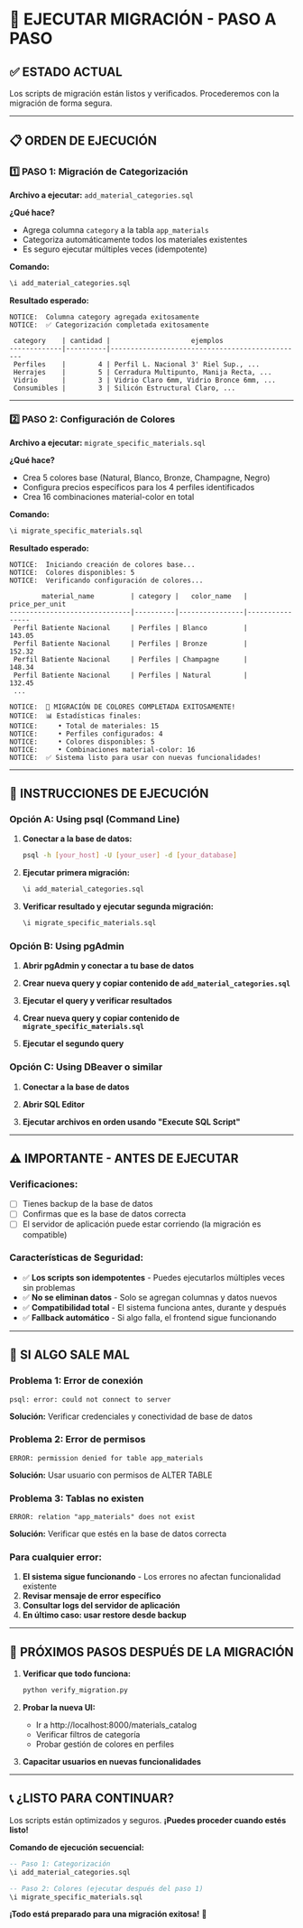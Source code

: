 # 🚀 EJECUTAR MIGRACIÓN - PASO A PASO

## ✅ **ESTADO ACTUAL**
Los scripts de migración están listos y verificados. Procederemos con la migración de forma segura.

---

## 📋 **ORDEN DE EJECUCIÓN**

### **1️⃣ PASO 1: Migración de Categorización**

**Archivo a ejecutar:** `add_material_categories.sql`

**¿Qué hace?**
- Agrega columna `category` a la tabla `app_materials`
- Categoriza automáticamente todos los materiales existentes
- Es seguro ejecutar múltiples veces (idempotente)

**Comando:**
```sql
\i add_material_categories.sql
```

**Resultado esperado:**
```
NOTICE:  Columna category agregada exitosamente
NOTICE:  ✅ Categorización completada exitosamente

 category    | cantidad |                    ejemplos                    
-------------|----------|------------------------------------------------
 Perfiles    |        4 | Perfil L. Nacional 3' Riel Sup., ...
 Herrajes    |        5 | Cerradura Multipunto, Manija Recta, ...
 Vidrio      |        3 | Vidrio Claro 6mm, Vidrio Bronce 6mm, ...
 Consumibles |        3 | Silicón Estructural Claro, ...
```

---

### **2️⃣ PASO 2: Configuración de Colores**

**Archivo a ejecutar:** `migrate_specific_materials.sql`

**¿Qué hace?**
- Crea 5 colores base (Natural, Blanco, Bronze, Champagne, Negro)
- Configura precios específicos para los 4 perfiles identificados
- Crea 16 combinaciones material-color en total

**Comando:**
```sql
\i migrate_specific_materials.sql
```

**Resultado esperado:**
```
NOTICE:  Iniciando creación de colores base...
NOTICE:  Colores disponibles: 5
NOTICE:  Verificando configuración de colores...

        material_name         | category |   color_name   | price_per_unit 
------------------------------|----------|----------------|----------------
 Perfil Batiente Nacional     | Perfiles | Blanco         |         143.05
 Perfil Batiente Nacional     | Perfiles | Bronze         |         152.32
 Perfil Batiente Nacional     | Perfiles | Champagne      |         148.34
 Perfil Batiente Nacional     | Perfiles | Natural        |         132.45
 ...

NOTICE:  🎉 MIGRACIÓN DE COLORES COMPLETADA EXITOSAMENTE!
NOTICE:  📊 Estadísticas finales:
NOTICE:     • Total de materiales: 15
NOTICE:     • Perfiles configurados: 4
NOTICE:     • Colores disponibles: 5
NOTICE:     • Combinaciones material-color: 16
NOTICE:  ✅ Sistema listo para usar con nuevas funcionalidades!
```

---

## 🔧 **INSTRUCCIONES DE EJECUCIÓN**

### **Opción A: Using psql (Command Line)**

1. **Conectar a la base de datos:**
   ```bash
   psql -h [your_host] -U [your_user] -d [your_database]
   ```

2. **Ejecutar primera migración:**
   ```sql
   \i add_material_categories.sql
   ```

3. **Verificar resultado y ejecutar segunda migración:**
   ```sql
   \i migrate_specific_materials.sql
   ```

### **Opción B: Using pgAdmin**

1. **Abrir pgAdmin y conectar a tu base de datos**

2. **Crear nueva query y copiar contenido de `add_material_categories.sql`**

3. **Ejecutar el query y verificar resultados**

4. **Crear nueva query y copiar contenido de `migrate_specific_materials.sql`**

5. **Ejecutar el segundo query**

### **Opción C: Using DBeaver o similar**

1. **Conectar a la base de datos**

2. **Abrir SQL Editor**

3. **Ejecutar archivos en orden usando "Execute SQL Script"**

---

## ⚠️ **IMPORTANTE - ANTES DE EJECUTAR**

### **Verificaciones:**
- [ ] Tienes backup de la base de datos
- [ ] Confirmas que es la base de datos correcta
- [ ] El servidor de aplicación puede estar corriendo (la migración es compatible)

### **Características de Seguridad:**
- ✅ **Los scripts son idempotentes** - Puedes ejecutarlos múltiples veces sin problemas
- ✅ **No se eliminan datos** - Solo se agregan columnas y datos nuevos
- ✅ **Compatibilidad total** - El sistema funciona antes, durante y después
- ✅ **Fallback automático** - Si algo falla, el frontend sigue funcionando

---

## 🚨 **SI ALGO SALE MAL**

### **Problema 1: Error de conexión**
```
psql: error: could not connect to server
```
**Solución:** Verificar credenciales y conectividad de base de datos

### **Problema 2: Error de permisos**
```
ERROR: permission denied for table app_materials
```
**Solución:** Usar usuario con permisos de ALTER TABLE

### **Problema 3: Tablas no existen**
```
ERROR: relation "app_materials" does not exist
```
**Solución:** Verificar que estés en la base de datos correcta

### **Para cualquier error:**
1. **El sistema sigue funcionando** - Los errores no afectan funcionalidad existente
2. **Revisar mensaje de error específico**
3. **Consultar logs del servidor de aplicación**
4. **En último caso: usar restore desde backup**

---

## 🎯 **PRÓXIMOS PASOS DESPUÉS DE LA MIGRACIÓN**

1. **Verificar que todo funciona:**
   ```bash
   python verify_migration.py
   ```

2. **Probar la nueva UI:**
   - Ir a http://localhost:8000/materials_catalog
   - Verificar filtros de categoría
   - Probar gestión de colores en perfiles

3. **Capacitar usuarios en nuevas funcionalidades**

---

## 📞 **¿LISTO PARA CONTINUAR?**

Los scripts están optimizados y seguros. **¡Puedes proceder cuando estés listo!**

**Comando de ejecución secuencial:**
```sql
-- Paso 1: Categorización
\i add_material_categories.sql

-- Paso 2: Colores (ejecutar después del paso 1)
\i migrate_specific_materials.sql
```

**¡Todo está preparado para una migración exitosa!** 🎉